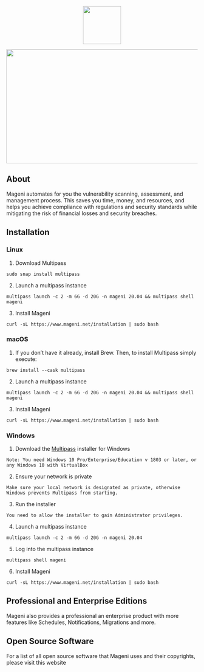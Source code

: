 <p align="center">
    <a href="https://www.mageni.net" target="_blank">
        <img src="https://pbs.twimg.com/profile_images/1168687855520141312/wrdNG6ne_400x400.png" width="100">
    </a>
</p>

<p align="center">
    <a href="https://www.mageni.net" target="_blank">
        <img src="https://www.mageni.net/assets/img/screenshot.png" width="600" height="300">
    </a>
</p>

## About
Mageni automates for you the vulnerability scanning, assessment, and management process. This saves you time, money, and resources, and helps you achieve compliance with regulations and security standards while mitigating the risk of financial losses and security breaches.

## Installation 

### Linux

1. Download Multipass
```
sudo snap install multipass
```
2. Launch a multipass instance
```
multipass launch -c 2 -m 6G -d 20G -n mageni 20.04 && multipass shell mageni
```
3. Install Mageni
```
curl -sL https://www.mageni.net/installation | sudo bash
```

### macOS

1. If you don’t have it already, install Brew. Then, to install Multipass simply execute:
```
brew install --cask multipass
```
2. Launch a multipass instance
```
multipass launch -c 2 -m 6G -d 20G -n mageni 20.04 && multipass shell mageni
```
3. Install Mageni
```
curl -sL https://www.mageni.net/installation | sudo bash
```

### Windows

1. Download the  <a href="https://multipass.run/download/windows" target="_blank">Multipass</a> installer for Windows
```
Note: You need Windows 10 Pro/Enterprise/Education v 1803 or later, or any Windows 10 with VirtualBox
```
2. Ensure your network is private
```
Make sure your local network is designated as private, otherwise Windows prevents Multipass from starting.
```
3. Run the installer
```
You need to allow the installer to gain Administrator privileges.
```
4. Launch a multipass instance
```
multipass launch -c 2 -m 6G -d 20G -n mageni 20.04
```
5. Log into the multipass instance
```
multipass shell mageni
```
6. Install Mageni
```
curl -sL https://www.mageni.net/installation | sudo bash
```
## Professional and Enterprise Editions
Mageni also provides a professional an enterprise product with more features like Schedules, Notifications, Migrations and more. 

## Open Source Software
For a list of all open source software that Mageni uses and their copyrights, please visit this <a href="https://www.mageni.net/opensource" target="_blank"></a>website</a>
